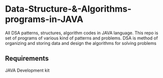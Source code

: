 # Data-Structure-&amp;-Algorithms-programs-in-JAVA
All DSA patterns, structures, algorithm codes in JAVA language. This repo is set of programs of various kind of patterns and problems. DSA is method of organizing and storing data and design the algorithms for solving problems
## Requirements
JAVA Development kit 